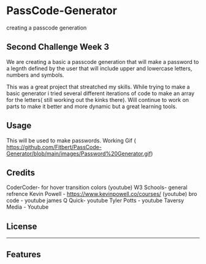 # PassCode-Generator
 creating a passcode generation



## Second Challenge Week 3

We are creating a basic a passcode generation that will make a password to a legnth defined by the user that will include upper and lowercase letters, numbers and symbols. 

This was a great project that streatched my skills. While trying to make a basic generator i tried several different iterations of code to make an array for the letters( still working out the kinks there). Will continue to work on parts to make it better and more dynamic but a great learning tools. 

## Usage

This will be used to make passwords. 
Working Gif ( https://github.com/Fitbert/PassCode-Generator/blob/main/images/Password%20Generator.gif)

## Credits

CoderCoder- for hover transition colors (youtube)
W3 Schools- general refrence
Kevin Powell - https://www.kevinpowell.co/courses/ (youtube)
bro code - youtube
james Q Quick- youtube
Tyler Potts - youtube
Taversy Media - Youtube


## License


---


## Features


